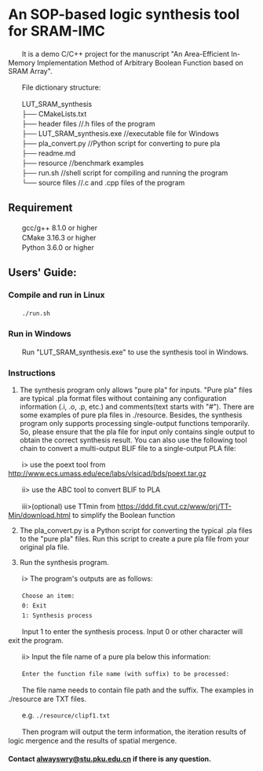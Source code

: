 # An SOP-based logic synthesis tool for SRAM-IMC

　　It is a demo C/C++ project for the manuscript "An Area-Efficient In-Memory Implementation Method of Arbitrary Boolean Function based on SRAM Array". 

　　File dictionary structure:

　　LUT_SRAM_synthesis
<br>　　├── CMakeLists.txt
<br>　　├── header files //.h files of the program
<br>　　├── LUT_SRAM_synthesis.exe //executable file for Windows
<br>　　├── pla_convert.py //Python script for converting to pure pla
<br>　　├── readme.md
<br>　　├── resource //benchmark examples
<br>　　├── run.sh //shell script for compiling and running the program
<br>　　└── source files //.c and .cpp files of the program
## Requirement
　　gcc/g++ 8.1.0 or higher
<br>　　CMake 3.16.3 or higher
<br>　　Python 3.6.0 or higher
## Users' Guide: 
### Compile and run in Linux
　　```./run.sh```
### Run in Windows
　　Run "LUT_SRAM_synthesis.exe" to use the synthesis tool in Windows.
### Instructions
1. The synthesis program only allows "pure pla" for inputs. "Pure pla" files are typical .pla format files without containing any configuration information (.i, .o, .p, etc.) and comments(text starts with "#"). There are some examples of pure pla files in ./resource. Besides, the synthesis program only supports processing single-output functions temporarily. So, please ensure that the pla file for input only contains single output to obtain the correct synthesis result. You can also use the following tool chain to convert a multi-output BLIF file to a single-output PLA file:
  
　　i> use the poext tool from http://www.ecs.umass.edu/ece/labs/vlsicad/bds/poext.tar.gz
  
　　ii> use the ABC tool to convert BLIF to PLA
  
　　iii>(optional) use TTmin from https://ddd.fit.cvut.cz/www/prj/TT-Min/download.html to simplify the Boolean function

2. The pla_convert.py is a Python script for converting the typical .pla files to the "pure pla" files. Run this script to create a pure pla file from your original pla file.

3. Run the synthesis program.
  
　　i> The program's outputs are as follows:

　　```Choose an item:```
<br>　　```0: Exit```
<br>　　```1: Synthesis process```

　　Input 1 to enter the synthesis process. Input 0 or other character will exit the program.
  
　　ii> Input the file name of a pure pla below this information:

　　```Enter the function file name (with suffix) to be processed:```

　　The file name needs to contain file path and the suffix. The examples in ./resource are TXT files.

　　e.g. ```./resource/clipf1.txt```

　　Then program will output the term information, the iteration results of logic mergence and the results of spatial mergence.

#### Contact alwayswry@stu.pku.edu.cn if there is any question.